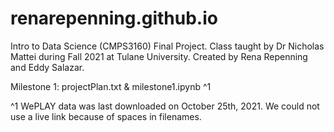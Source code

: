 # renarepenning.github.io

Intro to Data Science (CMPS3160) Final Project. Class taught by Dr Nicholas Mattei during Fall 2021 at Tulane University.
Created by Rena Repenning and Eddy Salazar.

Milestone 1: projectPlan.txt & milestone1.ipynb ^1


^1 WePLAY data was last downloaded on October 25th, 2021. We could not use a live link because of spaces in filenames.
